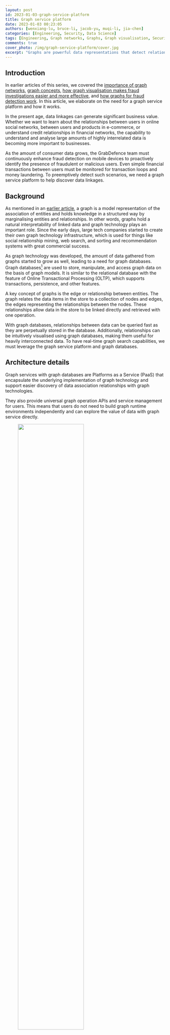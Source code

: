 ```yaml
---
layout: post
id: 2023-01-03-graph-service-platform
title: Graph service platform
date: 2023-01-03 00:23:05
authors: [wenxiang-lu, bruce-li, jacob-yu, muqi-li, jia-chen]
categories: [Engineering, Security, Data Science]
tags: [Engineering, Graph networks, Graphs, Graph visualisation, Security, Analytics, Fraud detection]
comments: true
cover_photo: /img/graph-service-platform/cover.jpg
excerpt: "Graphs are powerful data representations that detect relationships and data linkages between devices and help reveal fraudulent or malicious users. Learn how GrabDefence built the graph service platform to help discover potentially malicious data linkages."
---
```


## Introduction

In earlier articles of this series, we covered the [importance of graph networks](/graph-networks), [graph concepts](/graph-concepts), [how graph visualisation makes fraud investigations easier and more effective](/graph-visualisation), and [how graphs for fraud detection work](/graph-for-fraud-detection). In this article, we elaborate on the need for a graph service platform and how it works.

In the present age, data linkages can generate significant business value. Whether we want to learn about the relationships between users in online social networks, between users and products in e-commerce, or understand credit relationships in financial networks, the capability to understand and analyse large amounts of highly interrelated data is becoming more important to businesses.

As the amount of consumer data grows, the GrabDefence team must continuously enhance fraud detection on mobile devices to proactively identify the presence of fraudulent or malicious users. Even simple financial transactions between users must be monitored for transaction loops and money laundering. To preemptively detect such scenarios, we need a graph service platform to help discover data linkages. 

## Background

As mentioned in an [earlier article](/graph-concepts), a graph is a model representation of the association of entities and holds knowledge in a structured way by marginalising entities and relationships. In other words, graphs hold a natural interpretability of linked data and graph technology plays an important role. Since the early days, large tech companies started to create their own graph technology infrastructure, which is used for things like social relationship mining, web search, and sorting and recommendation systems with great commercial success.

As graph technology was developed, the amount of data gathered from graphs started to grow as well, leading to a need for graph databases. Graph databases[^1] are used to store, manipulate, and access graph data on the basis of graph models. It is similar to the relational database with the feature of Online Transactional Processing (OLTP), which supports transactions, persistence, and other features.

A key concept of graphs is the edge or relationship between entities. The graph relates the data items in the store to a collection of nodes and edges, the edges representing the relationships between the nodes. These relationships allow data in the store to be linked directly and retrieved with one operation.

With graph databases, relationships between data can be queried fast as they are perpetually stored in the database. Additionally, relationships can be intuitively visualised using graph databases, making them useful for heavily interconnected data. To have real-time graph search capabilities, we must leverage the graph service platform and graph databases.

## Architecture details

Graph services with graph databases are Platforms as a Service (PaaS) that encapsulate the underlying implementation of graph technology and support easier discovery of data association relationships with graph technologies.

They also provide universal graph operation APIs and service management for users. This means that users do not need to build graph runtime environments independently and can explore the value of data with graph service directly.

<div class="post-image-section"><figure>
  <img src="/img/graph-service-platform/image5.png" alt="" style="width:70%"><figcaption align="middle">Fig. 1 Graph service platform system architecture</figcaption>
  </figure>
</div>

As shown in Fig. 1, the system can be divided into four layers:

1.  **Storage backend** - Different forms of data (for example, CSV files) are stored in Amazon S3, graph data stores in Neptune and meta configuration stores in DynamoDB.
2.  **Driver** - Contains drivers such as Gremlin, Neptune, S3, and DynamoDB.
3.  **Service** - Manages clusters, instances, databases etc, provides management API, includes schema and data load management, graph operation logic, and other graph algorithms.
4.  **RESTful APIs** - Currently supports the standard and uniform formats provided by the system, the Management API, Search API for OLTP, and Analysis API for online analytical processing (OLAP).

## How it works

### Graph flow

<div class="post-image-section"><figure>
  <img src="/img/graph-service-platform/image1.png" alt="" style="width:70%"><figcaption align="middle">Fig. 2 Graph flow</figcaption>
  </figure>
</div>


CSV files stored in Amazon S3 are processed by extract, transform, and load (ETL) tools to generate graph data. This data is then managed by an Amazon Neptune DB cluster, which can only be accessed by users through graph service. Graph service converts user requests into asynchronous interactions with Neptune Cluster, which returns the results to users.

When users launch data load tasks, graph service synchronises the entity and attribute information with the CSV file in S3, and the schema stored in DynamoDB. The data is only imported into Neptune if there are no inconsistencies.

The most important component in the system is the graph service, which provides RESTful APIs for two scenarios: graph search for real-time streams and graph analysis for batch processing. At the same time, the graph service manages clusters, databases, instances, users, tasks, and meta configurations stored in DynamoDB, which implements features of service monitor and data loading offline or stream ingress online.

### Use case in fraud detection

In Grab's mobility business, we have come across situations where multiple accounts use shared physical devices to maximise their earning potential. With the graph capabilities provided by the graph service platform, we can clearly see the connections between multiple accounts and shared devices.

Historical device and account data are stored in the graph service platform via offline data loading or online stream injection. If the device and account data exists in the graph service platform, we can find the adjacent account IDs or the shared device IDs by using the device ID or account ID respectively specified in the user request.

In our experience, fraudsters tend to share physical resources to maximise their revenue. The following image shows a device that is shared by many users. With our Graph Visualisation platform based on graph service, you can see exactly what this pattern looks like.

<div class="post-image-section"><figure>
  <img src="/img/graph-service-platform/image3.png" alt="" style="width:70%"><figcaption align="middle">Fig 3. Example of a device being shared with many users</figcaption>
  </figure>
</div>

### Data injection

<div class="post-image-section"><figure>
  <img src="/img/graph-service-platform/image4.png" alt="" style="width:70%"><figcaption align="middle">Fig. 4 Data injection</figcaption>
  </figure>
</div>

Graph service also supports data injection features, including data load by request (task with a type of data load) and real-time stream write by Kafka.  

When connected to GrabDefence’s infrastructure, Confluent with Kafka is used as the streaming engine.  The purpose of using Kafka as a streaming write engine is two-fold: to provide primary user authentication and to relieve the pressure on Neptune.

## Impact

Graph service supports data management of Labelled Property Graphs and provides the capability to add, delete, update, and get vertices, edges, and properties for some graph models. Graph traversal and searching relationships with RESTful APIs are also more convenient with graph service.

Businesses usually do not need to focus on the underlying data storage, just designing graph schemas for model definition according to their needs. With the graph service platform, platforms or systems can be built for personalised search, intelligent Q&A, financial fraud, etc.

For big organisations, extensive graph algorithms provide the power to mine various entity connectivity relationships in massive amounts of data. The growth and expansion of new businesses is driven by discovering the value of data.

## What’s next?

<div class="post-image-section"><figure>
  <img src="/img/graph-service-platform/image2.png" alt="" style="width:70%"><figcaption align="middle">Fig. 5 Graph-centric ecosystems</figcaption>
  </figure>
</div>

We are building an integrated graph ecosystem inside and outside Grab. The infrastructure and service, or APIs are key components in graph-centric ecosystems; they provide graph arithmetic and basic capabilities of graphs in relation to search, computing, analysis etc. Besides that, we will also consider incorporating applications such as risk prediction and fraud detection in order to serve our current business needs.

# Join us

Grab is the leading superapp platform in Southeast Asia, providing everyday services that matter to consumers. More than just a ride-hailing and food delivery app, Grab offers a wide range of on-demand services in the region, including mobility, food, package and grocery delivery services, mobile payments, and financial services across 428 cities in eight countries.

Powered by technology and driven by heart, our mission is to drive Southeast Asia forward by creating economic empowerment for everyone. If this mission speaks to you, [join our team](https://grab.careers/) today!

## References

[^1]: [What is a Graph Database? - Developer Guides](https://neo4j.com/developer/graph-database/)
